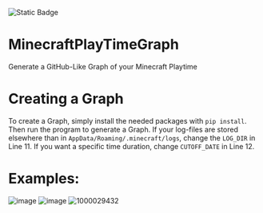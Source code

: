 ![Static Badge](https://img.shields.io/badge/Version-1.0-blue)

# MinecraftPlayTimeGraph
Generate a GitHub-Like Graph of your Minecraft Playtime

# Creating a Graph
To create a Graph, simply install the needed packages with `pip install`. Then run the program to generate a Graph. If your log-files are stored elsewhere than in `AppData/Roaming/.minecraft/logs`, change the `LOG_DIR` in Line 11. If you want a specific time duration, change `CUTOFF_DATE` in Line 12.

# Examples:
![image](https://github.com/user-attachments/assets/e8d4f133-693b-4784-b589-adb39e2f715f)
![image](https://github.com/user-attachments/assets/569c07b2-87c4-4fb0-9bd1-bc89e7fb130b)
![1000029432](https://github.com/user-attachments/assets/e7da7218-0dfb-45c2-babc-aeca62cb1631)

